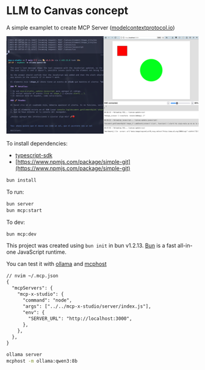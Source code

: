 # LLM to Canvas concept

A simple examplet to create MCP Server ([modelcontextprotocol.io](https://modelcontextprotocol.io/introduction))

![screenshot](./screenshot.png)

To install dependencies:

- [typescript-sdk](https://github.com/modelcontextprotocol/typescript-sdk)
- [https://www.npmjs.com/package/simple-git](https://www.npmjs.com/package/simple-git)

```bash
bun install
```

To run:

```bash
bun server
bun mcp:start
```

To dev:

```bash
bun mcp:dev
```

This project was created using `bun init` in bun v1.2.13. [Bun](https://bun.sh) is a fast all-in-one JavaScript runtime.

You can test it with [ollama](https://ollama.com/) and [mcphost](https://github.com/mark3labs/mcphost)

```jsonc
// nvim ~/.mcp.json
{
  "mcpServers": {
    "mcp-x-studio": {
      "command": "node",
      "args": ["../../mcp-x-studio/server/index.js"],
      "env": {
        "SERVER_URL": "http://localhost:3000",
      },
    },
  },
}
```

```bash
ollama server
mcphost -m ollama:qwen3:8b
```
